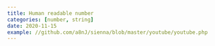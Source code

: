 ```yaml
---
title: Human readable number
categories: [number, string]
date: 2020-11-15
example: //github.com/a8nJ/sienna/blob/master/youtube/youtube.php
---
```


